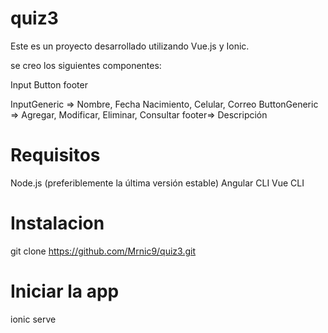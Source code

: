 # quiz3

Este es un proyecto desarrollado utilizando Vue.js y Ionic. 

 se creo  los siguientes componentes:

Input
Button
footer

 InputGeneric => Nombre, Fecha Nacimiento, Celular, Correo
ButtonGeneric => Agregar, Modificar, Eliminar, Consultar
footer=> Descripción 

# Requisitos

Node.js (preferiblemente la última versión estable)
Angular CLI
Vue CLI


# Instalacion 

git clone https://github.com/Mrnic9/quiz3.git


# Iniciar la app

ionic serve 
